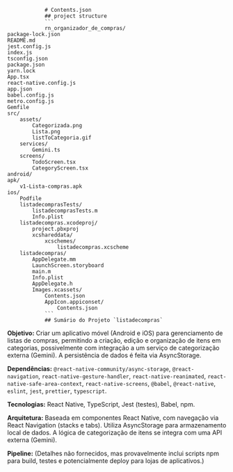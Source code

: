 
                # Contents.json                
                ## project structure
                ```                    
                rn_organizador_de_compras/
    package-lock.json
    README.md
    jest.config.js
    index.js
    tsconfig.json
    package.json
    yarn.lock
    App.tsx
    react-native.config.js
    app.json
    babel.config.js
    metro.config.js
    Gemfile
    src/
        assets/
            Categorizada.png
            Lista.png
            listToCategoria.gif
        services/
            Gemini.ts
        screens/
            TodoScreen.tsx
            CategoryScreen.tsx
    android/
    apk/
        v1-Lista-compras.apk
    ios/
        Podfile
        listadecomprasTests/
            listadecomprasTests.m
            Info.plist
        listadecompras.xcodeproj/
            project.pbxproj
            xcshareddata/
                xcschemes/
                    listadecompras.xcscheme
        listadecompras/
            AppDelegate.mm
            LaunchScreen.storyboard
            main.m
            Info.plist
            AppDelegate.h
            Images.xcassets/
                Contents.json
                AppIcon.appiconset/
                    Contents.json                
                ```
                ## Sumário do Projeto `listadecompras`

**Objetivo:** Criar um aplicativo móvel (Android e iOS) para gerenciamento de listas de compras, permitindo a criação, edição e organização de itens em categorias, possivelmente com integração a um serviço de categorização externa (Gemini).  A persistência de dados é feita via AsyncStorage.

**Dependências:** `@react-native-community/async-storage`, `@react-navigation`, `react-native-gesture-handler`, `react-native-reanimated`, `react-native-safe-area-context`, `react-native-screens`, `@babel`, `@react-native`, `eslint`, `jest`, `prettier`, `typescript`.

**Tecnologias:** React Native, TypeScript, Jest (testes), Babel,  npm.

**Arquitetura:** Baseada em componentes React Native, com navegação via React Navigation (stacks e tabs).  Utiliza AsyncStorage para armazenamento local de dados. A lógica de categorização de itens se integra com uma API externa (Gemini).

**Pipeline:**  (Detalhes não fornecidos, mas provavelmente inclui scripts npm para build, testes e potencialmente deploy para lojas de aplicativos.)
                
                